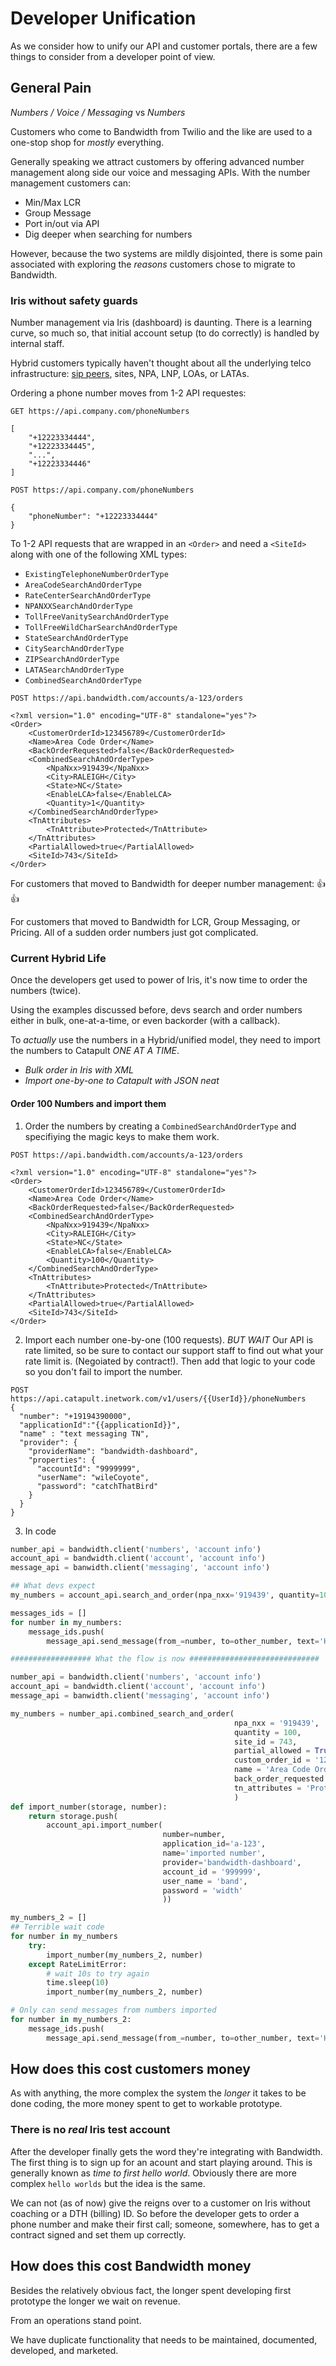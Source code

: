 # Developer Unification

As we consider how to unify our API and customer portals, there are a few things to consider from a developer point of view.

## General Pain

*Numbers / Voice / Messaging* vs *Numbers*

Customers who come to Bandwidth from Twilio and the like are used to a one-stop shop for _mostly_ everything.

Generally speaking we attract customers by offering advanced number management along side our voice and messaging APIs.  With the number management customers can:

* Min/Max LCR
* Group Message
* Port in/out via API
* Dig deeper when searching for numbers

However, because the two systems are mildly disjointed, there is some pain associated with exploring the _reasons_ customers chose to migrate to Bandwidth.

### Iris without safety guards

Number management via Iris (dashboard) is daunting. There is a learning curve, so much so, that initial account setup (to do correctly) is handled by internal staff.

Hybrid customers typically haven't thought about all the underlying telco infrastructure: [sip peers](https://en.wikipedia.org/wiki/Peer-to-peer_SIP), sites, NPA, LNP, LOAs, or LATAs.

Ordering a phone number moves from 1-2 API requestes:

```http
GET https://api.company.com/phoneNumbers

[
    "+12223334444",
    "+12223334445",
    "...",
    "+12223334446"
]

POST https://api.company.com/phoneNumbers

{
    "phoneNumber": "+12223334444"
}
```

To 1-2 API requests that are wrapped in an `<Order>` and need a `<SiteId>` along with one of the following XML types:

* `ExistingTelephoneNumberOrderType`
* `AreaCodeSearchAndOrderType`
* `RateCenterSearchAndOrderType`
* `NPANXXSearchAndOrderType`
* `TollFreeVanitySearchAndOrderType`
* `TollFreeWildCharSearchAndOrderType`
* `StateSearchAndOrderType`
* `CitySearchAndOrderType`
* `ZIPSearchAndOrderType`
* `LATASearchAndOrderType`
* `CombinedSearchAndOrderType`

```http
POST https://api.bandwidth.com/accounts/a-123/orders

<?xml version="1.0" encoding="UTF-8" standalone="yes"?>
<Order>
    <CustomerOrderId>123456789</CustomerOrderId>
    <Name>Area Code Order</Name>
    <BackOrderRequested>false</BackOrderRequested>
    <CombinedSearchAndOrderType>
        <NpaNxx>919439</NpaNxx>
        <City>RALEIGH</City>
        <State>NC</State>
        <EnableLCA>false</EnableLCA>
        <Quantity>1</Quantity>
    </CombinedSearchAndOrderType>
    <TnAttributes>
        <TnAttribute>Protected</TnAttribute>
    </TnAttributes>
    <PartialAllowed>true</PartialAllowed>
    <SiteId>743</SiteId>
</Order>
```

For customers that moved to Bandwidth for deeper number management: :thumbsup: :thumbsup:

For customers that moved to Bandwidth for LCR, Group Messaging, or Pricing. All of a sudden order numbers just got complicated.

### Current Hybrid Life

Once the developers get used to power of Iris, it's now time to order the numbers (twice).

Using the examples discussed before, devs search and order numbers either in bulk, one-at-a-time, or even backorder (with a callback).

To _actually_ use the numbers in a Hybrid/unified model, they need to import the numbers to Catapult *ONE AT A TIME*.

* _Bulk order in Iris with XML_
* _Import one-by-one to Catapult with JSON_ *neat*

#### Order 100 Numbers and import them

1. Order the numbers by creating a `CombinedSearchAndOrderType` and specifiying the magic keys to make them work.

```http
POST https://api.bandwidth.com/accounts/a-123/orders

<?xml version="1.0" encoding="UTF-8" standalone="yes"?>
<Order>
    <CustomerOrderId>123456789</CustomerOrderId>
    <Name>Area Code Order</Name>
    <BackOrderRequested>false</BackOrderRequested>
    <CombinedSearchAndOrderType>
        <NpaNxx>919439</NpaNxx>
        <City>RALEIGH</City>
        <State>NC</State>
        <EnableLCA>false</EnableLCA>
        <Quantity>100</Quantity>
    </CombinedSearchAndOrderType>
    <TnAttributes>
        <TnAttribute>Protected</TnAttribute>
    </TnAttributes>
    <PartialAllowed>true</PartialAllowed>
    <SiteId>743</SiteId>
</Order>
```

2. Import each number one-by-one (100 requests). *BUT WAIT* Our API is rate limited, so be sure to contact our support staff to find out what your rate limit is. (Negoiated by contract!). Then add that logic to your code so you don't fail to import the number.

```http
POST https://api.catapult.inetwork.com/v1/users/{{UserId}}/phoneNumbers
{
  "number": "+19194390000",
  "applicationId":"{{applicationId}}",
  "name" : "text messaging TN",
  "provider": {
    "providerName": "bandwidth-dashboard",
    "properties": {
      "accountId": "9999999",
      "userName": "wileCoyote",
      "password": "catchThatBird"
    }
  }
}
```

3. In code

```python
number_api = bandwidth.client('numbers', 'account info')
account_api = bandwidth.client('account', 'account info')
message_api = banwidth.client('messaging', 'account info')

## What devs expect
my_numbers = account_api.search_and_order(npa_nxx='919439', quantity=100)

messages_ids = []
for number in my_numbers:
    message_ids.push(
        message_api.send_message(from_=number, to=other_number, text='Hi from Bandwidth'))

################## What the flow is now #############################

number_api = bandwidth.client('numbers', 'account info')
account_api = bandwidth.client('account', 'account info')
message_api = banwidth.client('messaging', 'account info')

my_numbers = number_api.combined_search_and_order(
                                                  npa_nxx = '919439',
                                                  quantity = 100,
                                                  site_id = 743,
                                                  partial_allowed = True,
                                                  custom_order_id = '123456789',
                                                  name = 'Area Code Order',
                                                  back_order_requested = False,
                                                  tn_attributes = 'Protected'
                                                  )
def import_number(storage, number):
    return storage.push(
        account_api.import_number(
                                  number=number,
                                  application_id='a-123',
                                  name='imported number',
                                  provider='bandwidth-dashboard',
                                  account_id = '999999',
                                  user_name = 'band',
                                  password = 'width'
                                  ))

my_numbers_2 = []
## Terrible wait code
for number in my_numbers
    try:
        import_number(my_numbers_2, number)
    except RateLimitError:
        # wait 10s to try again
        time.sleep(10)
        import_number(my_numbers_2, number)

# Only can send messages from numbers imported
for number in my_numbers_2:
    message_ids.push(
        message_api.send_message(from_=number, to=other_number, text='Hi from Bandwidth'))
```


## How does this cost customers money

As with anything, the more complex the system the _longer_ it takes to be done coding, the more money spent to get to workable prototype.

### There is no _real_ Iris test account

After the developer finally gets the word they're integrating with Bandwidth. The first thing is to sign up for an acount and start playing around. This is generally known as _time to first hello world_. Obviously there are more complex `hello worlds` but the idea is the same.

We can not (as of now) give the reigns over to a customer on Iris without coaching or a DTH (billing) ID. So before the developer gets to order a phone number and make their first call; someone, somewhere, has to get a contract signed and set them up correctly.

## How does this cost Bandwidth money

Besides the relatively obvious fact, the longer spent developing first prototype the longer we wait on revenue.

From an operations stand point.

We have duplicate functionality that needs to be maintained, documented, developed, and marketed.

